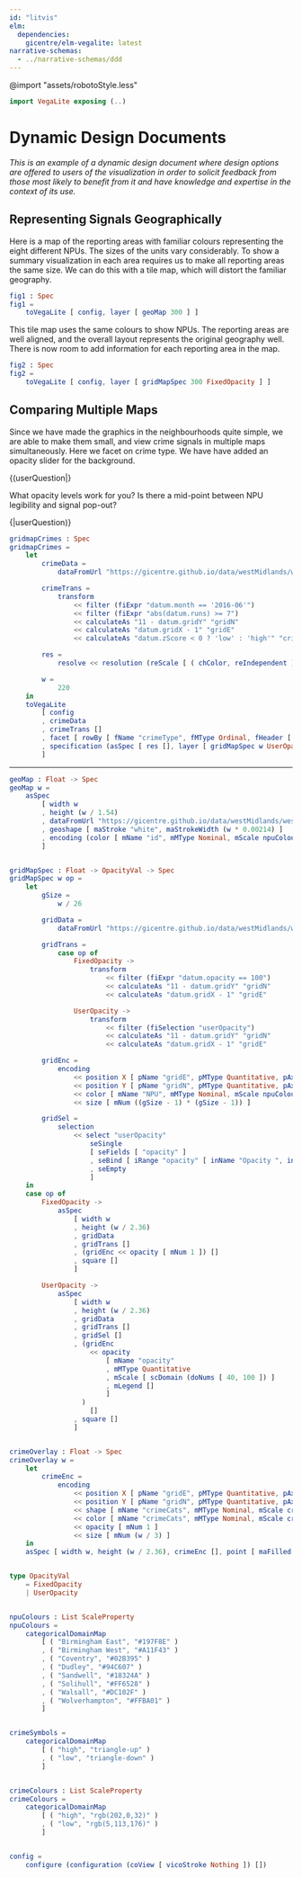 ```yaml
---
id: "litvis"
elm:
  dependencies:
    gicentre/elm-vegalite: latest
narrative-schemas:
  - ../narrative-schemas/ddd
---
```


@import "assets/robotoStyle.less"

```elm {l=hidden}
import VegaLite exposing (..)
```

# Dynamic Design Documents

_This is an example of a dynamic design document where design options are offered to users of the visualization in order to solicit feedback from those most likely to benefit from it and have knowledge and expertise in the context of its use._

## Representing Signals Geographically

Here is a map of the reporting areas with familiar colours representing the eight different NPUs.
The sizes of the units vary considerably.
To show a summary visualization in each area requires us to make all reporting areas the same size. We can do this with a tile map, which will distort the familiar geography.

```elm {v}
fig1 : Spec
fig1 =
    toVegaLite [ config, layer [ geoMap 300 ] ]
```

This tile map uses the same colours to show NPUs.
The reporting areas are well aligned, and the overall layout represents the original geography well.
There is now room to add information for each reporting area in the map.

```elm {v}
fig2 : Spec
fig2 =
    toVegaLite [ config, layer [ gridMapSpec 300 FixedOpacity ] ]
```

## Comparing Multiple Maps

Since we have made the graphics in the neighbourhoods quite simple, we are able to make them small, and view crime signals in multiple maps simultaneously. Here we facet on crime type.
We have have added an opacity slider for the background.

{(userQuestion|}

What opacity levels work for you?
Is there a mid-point between NPU legibility and signal pop-out?

{|userQuestion)}

```elm {v interactive}
gridmapCrimes : Spec
gridmapCrimes =
    let
        crimeData =
            dataFromUrl "https://gicentre.github.io/data/westMidlands/westMidsCrimesShort.tsv" []

        crimeTrans =
            transform
                << filter (fiExpr "datum.month == '2016-06'")
                << filter (fiExpr "abs(datum.runs) >= 7")
                << calculateAs "11 - datum.gridY" "gridN"
                << calculateAs "datum.gridX - 1" "gridE"
                << calculateAs "datum.zScore < 0 ? 'low' : 'high'" "crimeCats"

        res =
            resolve << resolution (reScale [ ( chColor, reIndependent ) ])

        w =
            220
    in
    toVegaLite
        [ config
        , crimeData
        , crimeTrans []
        , facet [ rowBy [ fName "crimeType", fMType Ordinal, fHeader [ hdTitle "" ] ] ]
        , specification (asSpec [ res [], layer [ gridMapSpec w UserOpacity, crimeOverlay w ] ])
        ]
```

---

```elm {l=hidden}
geoMap : Float -> Spec
geoMap w =
    asSpec
        [ width w
        , height (w / 1.54)
        , dataFromUrl "https://gicentre.github.io/data/westMidlands/westMidsTopo.json" [ topojsonFeature "NPU" ]
        , geoshape [ maStroke "white", maStrokeWidth (w * 0.00214) ]
        , encoding (color [ mName "id", mMType Nominal, mScale npuColours, mLegend [] ] [])
        ]


gridMapSpec : Float -> OpacityVal -> Spec
gridMapSpec w op =
    let
        gSize =
            w / 26

        gridData =
            dataFromUrl "https://gicentre.github.io/data/westMidlands/westMidsGridmapOpacity.tsv" []

        gridTrans =
            case op of
                FixedOpacity ->
                    transform
                        << filter (fiExpr "datum.opacity == 100")
                        << calculateAs "11 - datum.gridY" "gridN"
                        << calculateAs "datum.gridX - 1" "gridE"

                UserOpacity ->
                    transform
                        << filter (fiSelection "userOpacity")
                        << calculateAs "11 - datum.gridY" "gridN"
                        << calculateAs "datum.gridX - 1" "gridE"

        gridEnc =
            encoding
                << position X [ pName "gridE", pMType Quantitative, pAxis [] ]
                << position Y [ pName "gridN", pMType Quantitative, pAxis [] ]
                << color [ mName "NPU", mMType Nominal, mScale npuColours, mLegend [] ]
                << size [ mNum ((gSize - 1) * (gSize - 1)) ]

        gridSel =
            selection
                << select "userOpacity"
                    seSingle
                    [ seFields [ "opacity" ]
                    , seBind [ iRange "opacity" [ inName "Opacity ", inMin 0, inMax 100, inStep 10 ] ]
                    , seEmpty
                    ]
    in
    case op of
        FixedOpacity ->
            asSpec
                [ width w
                , height (w / 2.36)
                , gridData
                , gridTrans []
                , (gridEnc << opacity [ mNum 1 ]) []
                , square []
                ]

        UserOpacity ->
            asSpec
                [ width w
                , height (w / 2.36)
                , gridData
                , gridTrans []
                , gridSel []
                , (gridEnc
                    << opacity
                        [ mName "opacity"
                        , mMType Quantitative
                        , mScale [ scDomain (doNums [ 40, 100 ]) ]
                        , mLegend []
                        ]
                  )
                    []
                , square []
                ]


crimeOverlay : Float -> Spec
crimeOverlay w =
    let
        crimeEnc =
            encoding
                << position X [ pName "gridE", pMType Quantitative, pAxis [] ]
                << position Y [ pName "gridN", pMType Quantitative, pAxis [] ]
                << shape [ mName "crimeCats", mMType Nominal, mScale crimeSymbols, mLegend [] ]
                << color [ mName "crimeCats", mMType Nominal, mScale crimeColours, mLegend [] ]
                << opacity [ mNum 1 ]
                << size [ mNum (w / 3) ]
    in
    asSpec [ width w, height (w / 2.36), crimeEnc [], point [ maFilled True ] ]


type OpacityVal
    = FixedOpacity
    | UserOpacity


npuColours : List ScaleProperty
npuColours =
    categoricalDomainMap
        [ ( "Birmingham East", "#197F8E" )
        , ( "Birmingham West", "#A11F43" )
        , ( "Coventry", "#02B395" )
        , ( "Dudley", "#94C607" )
        , ( "Sandwell", "#18324A" )
        , ( "Solihull", "#FF6528" )
        , ( "Walsall", "#DC102F" )
        , ( "Wolverhampton", "#FFBA01" )
        ]


crimeSymbols =
    categoricalDomainMap
        [ ( "high", "triangle-up" )
        , ( "low", "triangle-down" )
        ]


crimeColours : List ScaleProperty
crimeColours =
    categoricalDomainMap
        [ ( "high", "rgb(202,0,32)" )
        , ( "low", "rgb(5,113,176)" )
        ]


config =
    configure (configuration (coView [ vicoStroke Nothing ]) [])
```
